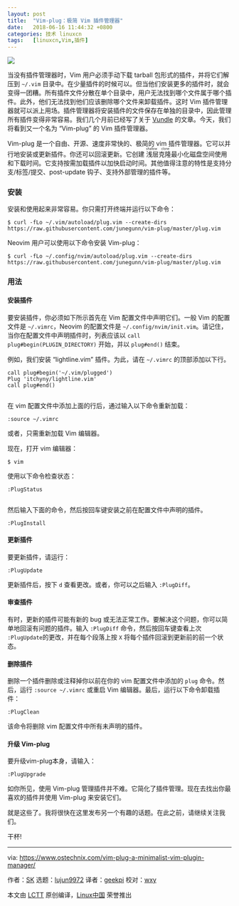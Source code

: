 ```yaml
---
layout: post
title:	"Vim-plug：极简 Vim 插件管理器"
date:	2018-06-16 11:44:32 +0800 
categories:	技术 linuxcn 
tags:	[linuxcn,Vim,插件]
---
```



![](/Asserts/Images//attachment/album/201806/16/114435wd3f3jgwjeewfdxs.png)


当没有插件管理器时，Vim 用户必须手动下载 tarball 包形式的插件，并将它们解压到 `~/.vim` 目录中。在少量插件的时候可以。但当他们安装更多的插件时，就会变得一团糟。所有插件文件分散在单个目录中，用户无法找到哪个文件属于哪个插件。此外，他们无法找到他们应该删除哪个文件来卸载插件。这时 Vim 插件管理器就可以派上用场。插件管理器将安装插件的文件保存在单独的目录中，因此管理所有插件变得非常容易。我们几个月前已经写了关于 [Vundle](/article-9416-1.html) 的文章。今天，我们将看到又一个名为 “Vim-plug” 的 Vim 插件管理器。


Vim-plug 是一个自由、开源、速度非常快的、极简的 vim 插件管理器。它可以并行地安装或更新插件。你还可以回滚更新。它创建<ruby> 浅层克隆 <rt>  shallow clone </rt></ruby>最小化磁盘空间使用和下载时间。它支持按需加载插件以加快启动时间。其他值得注意的特性是支持分支/标签/提交、post-update 钩子、支持外部管理的插件等。


### 安装


安装和使用起来非常容易。你只需打开终端并运行以下命令：



```
$ curl -fLo ~/.vim/autoload/plug.vim --create-dirs https://raw.githubusercontent.com/junegunn/vim-plug/master/plug.vim

```

Neovim 用户可以使用以下命令安装 Vim-plug：



```
$ curl -fLo ~/.config/nvim/autoload/plug.vim --create-dirs https://raw.githubusercontent.com/junegunn/vim-plug/master/plug.vim

```

### 用法


#### 安装插件


要安装插件，你必须如下所示首先在 Vim 配置文件中声明它们。一般 Vim 的配置文件是 `~/.vimrc`，Neovim 的配置文件是 `~/.config/nvim/init.vim`。请记住，当你在配置文件中声明插件时，列表应该以 `call plug#begin(PLUGIN_DIRECTORY)` 开始，并以 `plug#end()` 结束。


例如，我们安装 “lightline.vim” 插件。为此，请在 `~/.vimrc` 的顶部添加以下行。



```
call plug#begin('~/.vim/plugged')
Plug 'itchyny/lightline.vim'
call plug#end()


```

在 vim 配置文件中添加上面的行后，通过输入以下命令重新加载：



```
:source ~/.vimrc

```

或者，只需重新加载 Vim 编辑器。


现在，打开 vim 编辑器：



```
$ vim

```

使用以下命令检查状态：



```
:PlugStatus


```

然后输入下面的命令，然后按回车键安装之前在配置文件中声明的插件。



```
:PlugInstall

```

#### 更新插件


要更新插件，请运行：



```
:PlugUpdate

```

更新插件后，按下 `d` 查看更改。或者，你可以之后输入 `:PlugDiff`。


#### 审查插件


有时，更新的插件可能有新的 bug 或无法正常工作。要解决这个问题，你可以简单地回滚有问题的插件。输入 `:PlugDiff` 命令，然后按回车键查看上次 `:PlugUpdate`的更改，并在每个段落上按 `X` 将每个插件回滚到更新前的前一个状态。


#### 删除插件


删除一个插件删除或注释掉你以前在你的 vim 配置文件中添加的 `plug` 命令。然后，运行 `:source ~/.vimrc` 或重启 Vim 编辑器。最后，运行以下命令卸载插件：



```
:PlugClean

```

该命令将删除 vim 配置文件中所有未声明的插件。


#### 升级 Vim-plug


要升级vim-plug本身，请输入：



```
:PlugUpgrade

```

如你所见，使用 Vim-plug 管理插件并不难。它简化了插件管理。现在去找出你最喜欢的插件并使用 Vim-plug 来安装它们。


就是这些了。我将很快在这里发布另一个有趣的话题。在此之前，请继续关注我们。


干杯!




---


via: <https://www.ostechnix.com/vim-plug-a-minimalist-vim-plugin-manager/>


作者：[SK](https://www.ostechnix.com/author/sk/) 选题：[lujun9972](https://github.com/lujun9972) 译者：[geekpi](https://github.com/geekpi) 校对：[wxy](https://github.com/wxy)


本文由 [LCTT](https://github.com/LCTT/TranslateProject) 原创编译，[Linux中国](https://linux.cn/) 荣誉推出
